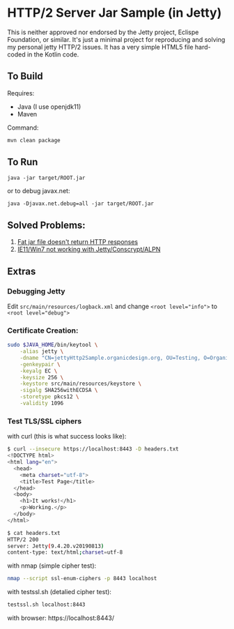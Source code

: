 # HTTP/2 Server Jar Sample (in Jetty)
This is neither approved nor endorsed by the Jetty project, Eclispe Foundation, or similar.
It's just a minimal project for reproducing and solving my personal jetty HTTP/2 issues.
It has a very simple HTML5 file hard-coded in the Kotlin code.

## To Build
Requires:
* Java (I use openjdk11)
* Maven

Command:
```bash
mvn clean package
```
## To Run
```text
java -jar target/ROOT.jar
```
or to debug javax.net:
```text
java -Djavax.net.debug=all -jar target/ROOT.jar
```

## Solved Problems:
1. [Fat jar file doesn't return HTTP responses](problem1.md)
2. [IE11/Win7 not working with Jetty/Conscrypt/ALPN](problem2.md)

## Extras

### Debugging Jetty
Edit `src/main/resources/logback.xml` and change `<root level="info">` to `<root level="debug">`

### Certificate Creation:
```bash
sudo $JAVA_HOME/bin/keytool \
    -alias jetty \
    -dname "CN=jettyHttp2Sample.organicdesign.org, OU=Testing, O=OrganicDesign, L=Upstate, ST=South Carolina, C=US" \
    -genkeypair \
    -keyalg EC \
    -keysize 256 \
    -keystore src/main/resources/keystore \
    -sigalg SHA256withECDSA \
    -storetype pkcs12 \
    -validity 1096
```
### Test TLS/SSL ciphers
with curl (this is what success looks like):
```bash
$ curl --insecure https://localhost:8443 -D headers.txt
<!DOCTYPE html>
<html lang="en">
  <head>
    <meta charset="utf-8">
    <title>Test Page</title>
  </head>
  <body>
    <h1>It works!</h1>
    <p>Working.</p>
  </body>
</html>

$ cat headers.txt
HTTP/2 200
server: Jetty(9.4.20.v20190813)
content-type: text/html;charset=utf-8
```

with nmap (simple cipher test):
```bash
nmap --script ssl-enum-ciphers -p 8443 localhost
```

with testssl.sh (detalied cipher test):
```bash
testssl.sh localhost:8443
```

with browser: https://localhost:8443/
